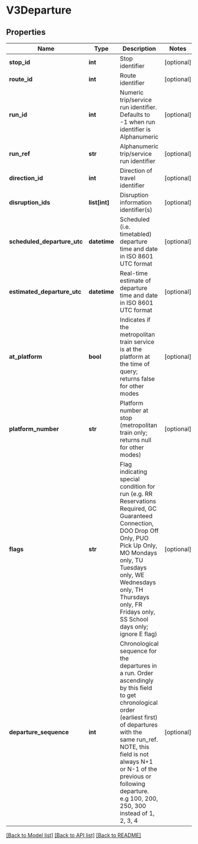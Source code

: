 # V3Departure

## Properties
Name | Type | Description | Notes
------------ | ------------- | ------------- | -------------
**stop_id** | **int** | Stop identifier | [optional] 
**route_id** | **int** | Route identifier | [optional] 
**run_id** | **int** | Numeric trip/service run identifier. Defaults to -1 when run identifier is Alphanumeric | [optional] 
**run_ref** | **str** | Alphanumeric trip/service run identifier | [optional] 
**direction_id** | **int** | Direction of travel identifier | [optional] 
**disruption_ids** | **list[int]** | Disruption information identifier(s) | [optional] 
**scheduled_departure_utc** | **datetime** | Scheduled (i.e. timetabled) departure time and date in ISO 8601 UTC format | [optional] 
**estimated_departure_utc** | **datetime** | Real-time estimate of departure time and date in ISO 8601 UTC format | [optional] 
**at_platform** | **bool** | Indicates if the metropolitan train service is at the platform at the time of query; returns false for other modes | [optional] 
**platform_number** | **str** | Platform number at stop (metropolitan train only; returns null for other modes) | [optional] 
**flags** | **str** | Flag indicating special condition for run (e.g. RR Reservations Required, GC Guaranteed Connection, DOO Drop Off Only, PUO Pick Up Only, MO Mondays only, TU Tuesdays only, WE Wednesdays only, TH Thursdays only, FR Fridays only, SS School days only; ignore E flag) | [optional] 
**departure_sequence** | **int** | Chronological sequence for the departures in a run. Order ascendingly by this field to get chronological order (earliest first) of departures with the same run_ref. NOTE, this field is not always N+1 or N-1 of the previous or following departure. e.g 100, 200, 250, 300 instead of 1, 2, 3, 4 | [optional] 

[[Back to Model list]](../README.md#documentation-for-models) [[Back to API list]](../README.md#documentation-for-api-endpoints) [[Back to README]](../README.md)

